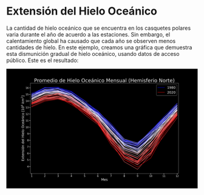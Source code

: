 # Extensión del Hielo Oceánico

La cantidad de hielo oceánico que se encuentra en los casquetes polares varia durante el año de acuerdo a las estaciones. Sin embargo, el calentamiento global ha causado que cada año se observen menos cantidades de hielo. En este ejemplo, creamos una gráfica que demuestra esta dismunición gradual de hielo oceánico, usando datos de acceso público. Este es el resultado:

![Promedio Mensual de la Extensión del Hielo Oceánico](./plots/N_extension_de_hielo.jpg)